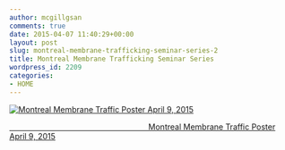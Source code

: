 ```yaml
---
author: mcgillgsan
comments: true
date: 2015-04-07 11:40:29+00:00
layout: post
slug: montreal-membrane-trafficking-seminar-series-2
title: Montreal Membrane Trafficking Seminar Series
wordpress_id: 2209
categories:
- HOME
---
```


[![Montreal Membrane Traffic Poster April 9, 2015](https://gsaneuro.files.wordpress.com/2015/04/montreal-membrane-traffic-poster-april-9-2015.jpg?w=239)](https://gsaneuro.files.wordpress.com/2015/04/montreal-membrane-traffic-poster-april-9-2015.jpg)

[                                                               Montreal Membrane Traffic Poster April 9, 2015](https://gsaneuro.files.wordpress.com/2015/04/montreal-membrane-traffic-poster-april-9-2015.pdf)










